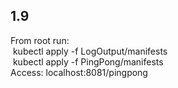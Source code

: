 ## 1.9
From root run: <br />
&nbsp;kubectl apply -f LogOutput/manifests <br />
&nbsp;kubectl apply -f PingPong/manifests <br />
Access: localhost:8081/pingpong
